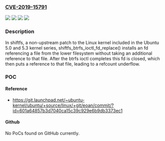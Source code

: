 ### [CVE-2019-15791](https://cve.mitre.org/cgi-bin/cvename.cgi?name=CVE-2019-15791)
![](https://img.shields.io/static/v1?label=Product&message=Shiftfs%20in%20the%20Linux%20kernel&color=blue)
![](https://img.shields.io/static/v1?label=Version&message=5.0%20kernel%20&color=brightgreen)
![](https://img.shields.io/static/v1?label=Version&message=5.3.0-11.12%20&color=brightgreen)
![](https://img.shields.io/static/v1?label=Vulnerability&message=CWE-672%20Operation%20on%20a%20Resource%20after%20Expiration%20or%20Release&color=brightgreen)

### Description

In shiftfs, a non-upstream patch to the Linux kernel included in the Ubuntu 5.0 and 5.3 kernel series, shiftfs_btrfs_ioctl_fd_replace() installs an fd referencing a file from the lower filesystem without taking an additional reference to that file. After the btrfs ioctl completes this fd is closed, which then puts a reference to that file, leading to a refcount underflow.

### POC

#### Reference
- https://git.launchpad.net/~ubuntu-kernel/ubuntu/+source/linux/+git/eoan/commit/?id=601a64857b3d7040ca15c39c929e6b9db3373ec1

#### Github
No PoCs found on GitHub currently.

